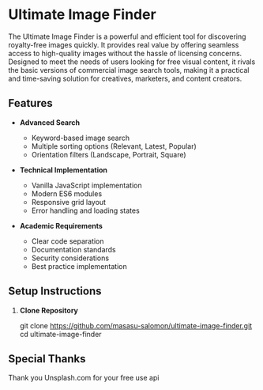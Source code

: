 # Ultimate Image Finder

The Ultimate Image Finder is a powerful and efficient tool for discovering royalty-free images quickly. It provides real value by offering seamless access to high-quality images without the hassle of licensing concerns. Designed to meet the needs of users looking for free visual content, it rivals the basic versions of commercial image search tools, making it a practical and time-saving solution for creatives, marketers, and content creators.



## Features

- **Advanced Search**
  - Keyword-based image search
  - Multiple sorting options (Relevant, Latest, Popular)
  - Orientation filters (Landscape, Portrait, Square)
 
- **Technical Implementation**
  - Vanilla JavaScript implementation
  - Modern ES6 modules
  - Responsive grid layout
  - Error handling and loading states

- **Academic Requirements**
  - Clear code separation
  - Documentation standards
  - Security considerations
  - Best practice implementation

## Setup Instructions

1. **Clone Repository**

   git clone https://github.com/masasu-salomon/ultimate-image-finder.git
   cd ultimate-image-finder

## Special Thanks

Thank you Unsplash.com for your free use api